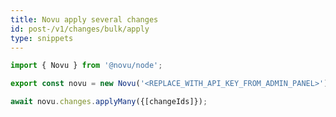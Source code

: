 ```yaml
---
title: Novu apply several changes
id: post-/v1/changes/bulk/apply
type: snippets
---
```


```javascript label=Node.js
import { Novu } from '@novu/node';

export const novu = new Novu('<REPLACE_WITH_API_KEY_FROM_ADMIN_PANEL>');

await novu.changes.applyMany({[changeIds]});
```

